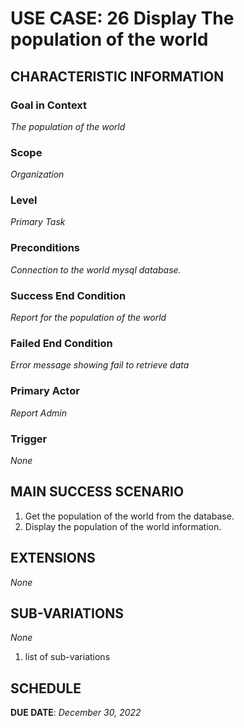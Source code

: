 # USE CASE: 26 Display The population of the world

## CHARACTERISTIC INFORMATION

### Goal in Context

*The population of the world*

### Scope

*Organization*

### Level

*Primary Task*

### Preconditions

*Connection to the world mysql database.*

### Success End Condition

*Report for the population of the world*

### Failed End Condition

*Error message showing fail to retrieve data*

### Primary Actor

*Report Admin*

### Trigger

*None*

## MAIN SUCCESS SCENARIO

1. Get the population of the world from the database.
2. Display the population of the world information.

## EXTENSIONS

*None*

## SUB-VARIATIONS

*None*

1. list of sub-variations

## SCHEDULE

**DUE DATE**: *December 30, 2022*
